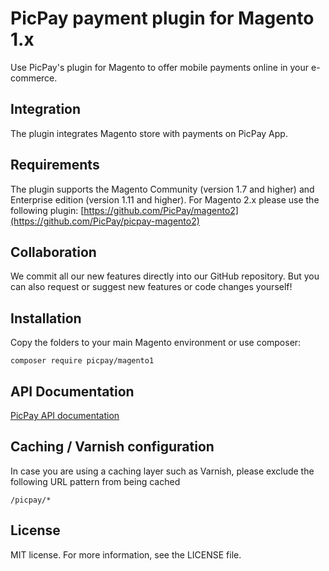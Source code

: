 # PicPay payment plugin for Magento 1.x
Use PicPay's plugin for Magento to offer mobile payments online in your e-commerce.

## Integration
The plugin integrates Magento store with payments on PicPay App.

## Requirements
The plugin supports the Magento Community (version 1.7 and higher) and Enterprise edition (version 1.11 and higher). 
For Magento 2.x please use the following plugin: [https://github.com/PicPay/magento2](https://github.com/PicPay/picpay-magento2)

## Collaboration
We commit all our new features directly into our GitHub repository.
But you can also request or suggest new features or code changes yourself!

## Installation
Copy the folders to your main Magento environment or use composer:
```
composer require picpay/magento1
```

## API Documentation
[PicPay API documentation](https://ecommerce.picpay.com/doc/)

## Caching / Varnish configuration
In case you are using a caching layer such as Varnish, please exclude the following URL pattern from being cached
```
/picpay/*
```

## License
MIT license. For more information, see the LICENSE file.
